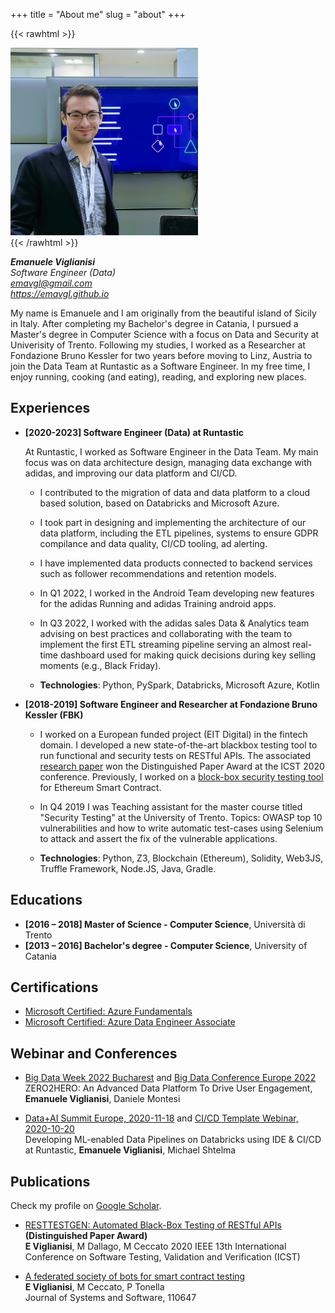 +++
title = "About me"
slug = "about"
+++

{{< rawhtml >}}
<div style="text-align: left;">
    <img src="/images/avatar.jpg" width="300" />
</div>
{{< /rawhtml >}}  
  
**_Emanuele Viglianisi_**  
*Software Engineer (Data)*  
*emavgl@gmail.com*   
*https://emavgl.github.io*

My name is Emanuele and I am originally from the beautiful island of Sicily in Italy. After completing my Bachelor's degree in Catania, I pursued a Master's degree in Computer Science with a focus on Data and Security at Univerisity of Trento. Following my studies, I worked as a Researcher at Fondazione Bruno Kessler for two years before moving to Linz, Austria to join the Data Team at Runtastic as a Software Engineer. In my free time, I enjoy running, cooking (and eating), reading, and exploring new places.

## Experiences

- **[2020-2023] Software Engineer (Data) at Runtastic**

    At Runtastic, I worked as Software Engineer in the Data Team. My main focus was on data architecture design, managing data exchange with adidas, and improving our data platform and CI/CD.

    - I contributed to the migration of data and data platform to a cloud based solution, based on Databricks and Microsoft Azure.
    - I took part in designing and implementing the architecture of our data platform, including the ETL pipelines, systems to ensure GDPR compilance and data quality, CI/CD tooling, ad alerting.
    - I have implemented data products connected to backend services such as follower recommendations and retention models.
    - In Q1 2022, I worked in the Android Team developing new features for the adidas Running and adidas Training android apps.
    - In Q3 2022, I worked with the adidas sales Data & Analytics team advising on best practices and collaborating with the team to implement the first ETL streaming pipeline serving an almost real-time dashboard used for making quick decisions during key selling moments (e.g., Black Friday).
   
    - **Technologies**: Python, PySpark, Databricks, Microsoft Azure, Kotlin

- **[2018-2019] Software Engineer and Researcher at Fondazione Bruno Kessler (FBK)**

    - I worked on a European funded project (EIT Digital) in the fintech domain. I developed a new 
state-of-the-art blackbox testing tool to run functional and security tests on RESTful APIs. The 
associated [research paper](https://ieeexplore.ieee.org/abstract/document/9159077/) won the 
Distinguished Paper Award at the ICST 2020 conference. Previously, I worked on a [block-box security 
testing tool](https://www.sciencedirect.com/science/article/pii/S0164121220301163) for Ethereum Smart 
Contract.  

    - In Q4 2019 I was Teaching assistant for the master course titled "Security Testing" at the University of Trento. Topics: OWASP top 10 vulnerabilities and how to write automatic test-cases using Selenium to attack and 
assert the fix of the vulnerable applications.

    - **Technologies**: Python, Z3, Blockchain (Ethereum), Solidity, Web3JS, Truffle Framework, Node.JS, 
Java, Gradle.

## Educations

- **[2016 – 2018] Master of Science - Computer Science**, Università di Trento
- **[2013 – 2016] Bachelor's degree - Computer Science**, University of Catania

## Certifications

- [Microsoft Certified: Azure Fundamentals](https://docs.microsoft.com/en-us/learn/certifications/azure-fundamentals/)
- [Microsoft Certified: Azure Data Engineer Associate](https://docs.microsoft.com/en-gb/learn/certifications/azure-data-engineer/)

## Webinar and Conferences

- [Big Data Week 2022 Bucharest](https://bucharest.bigdataweek.com/session/zero2hero-an-advanced-data-platform-to-drive-user-engagement/) and [Big Data Conference Europe 2022](https://events.pinetool.ai/2749/#speakers/789010?referrer%5Bpathname%5D=%2Fspeakers&referrer%5Bsearch%5D=&referrer%5Btitle%5D=Speakers)  
ZERO2HERO: An Advanced Data Platform To Drive User Engagement, **Emanuele Viglianisi**, Daniele Montesi

- [Data+AI Summit Europe, 2020-11-18](https://databricks.com/session_eu20/developing-ml-enabled-data-pipelines-on-databricks-using-ide-ci-cd-at-runtastic) and [CI/CD Template Webinar, 2020-10-20](https://databricks.com/p/webinar/developing-ml-enabled-data-pipelines-on-databricks-using-ide-ci-cd)  
Developing ML-enabled Data Pipelines on Databricks using IDE & CI/CD at Runtastic, **Emanuele Viglianisi**, Michael Shtelma

## Publications

Check my profile on [Google Scholar](https://scholar.google.com/citations?user=jSjoAKEAAAAJ&hl=it).

- [RESTTESTGEN: Automated Black-Box Testing of RESTful APIs](https://ieeexplore.ieee.org/abstract/document/9159077/)  **(Distinguished Paper Award)**  
**E Viglianisi**, M Dallago, M Ceccato
2020 IEEE 13th International Conference on Software Testing, Validation and Verification (ICST)

- [A federated society of bots for smart contract testing](https://www.sciencedirect.com/science/article/pii/S0164121220301163)  
**E Viglianisi**, M Ceccato, P Tonella  
Journal of Systems and Software, 110647  



